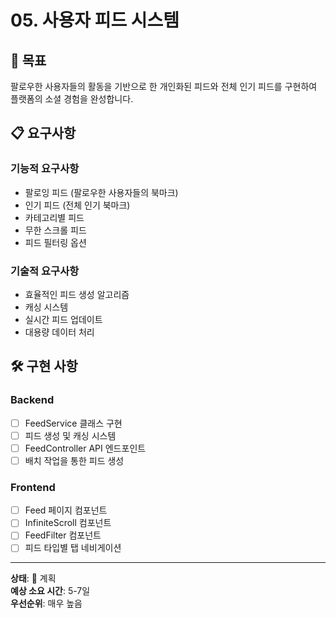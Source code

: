 # 05. 사용자 피드 시스템

## 🎯 목표
팔로우한 사용자들의 활동을 기반으로 한 개인화된 피드와 전체 인기 피드를 구현하여 플랫폼의 소셜 경험을 완성합니다.

## 📋 요구사항
### 기능적 요구사항
- 팔로잉 피드 (팔로우한 사용자들의 북마크)
- 인기 피드 (전체 인기 북마크)
- 카테고리별 피드
- 무한 스크롤 피드
- 피드 필터링 옵션

### 기술적 요구사항
- 효율적인 피드 생성 알고리즘
- 캐싱 시스템
- 실시간 피드 업데이트
- 대용량 데이터 처리

## 🛠️ 구현 사항

### Backend
- [ ] FeedService 클래스 구현
- [ ] 피드 생성 및 캐싱 시스템
- [ ] FeedController API 엔드포인트
- [ ] 배치 작업을 통한 피드 생성

### Frontend
- [ ] Feed 페이지 컴포넌트
- [ ] InfiniteScroll 컴포넌트
- [ ] FeedFilter 컴포넌트
- [ ] 피드 타입별 탭 네비게이션

---
**상태**: 📝 계획  
**예상 소요 시간**: 5-7일  
**우선순위**: 매우 높음